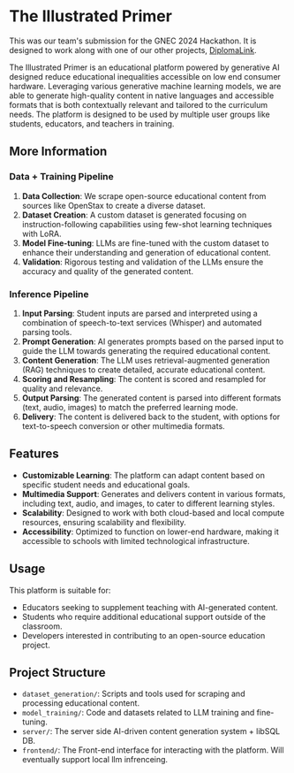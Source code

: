 # The Illustrated Primer

This was our team's submission for the GNEC 2024 Hackathon. It is designed to work along with one of our other projects, [DiplomaLink](https://github.com/81reap/diplomalink).

The Illustrated Primer is an educational platform powered by generative AI designed reduce educational inequalities accessible on low end consumer hardware. Leveraging various generative machine learning models, we are able to generate high-quality content in native languages and accessible formats that is both contextually relevant and tailored to the curriculum needs. The platform is designed to be used by multiple user groups like students, educators, and teachers in training.

## More Information

### Data + Training Pipeline

1. **Data Collection**: We scrape open-source educational content from sources like OpenStax to create a diverse dataset.
2. **Dataset Creation**: A custom dataset is generated focusing on instruction-following capabilities using few-shot learning techniques with LoRA.
3. **Model Fine-tuning**: LLMs are fine-tuned with the custom dataset to enhance their understanding and generation of educational content.
4. **Validation**: Rigorous testing and validation of the LLMs ensure the accuracy and quality of the generated content.

### Inference Pipeline

1. **Input Parsing**: Student inputs are parsed and interpreted using a combination of speech-to-text services (Whisper) and automated parsing tools.
2. **Prompt Generation**: AI generates prompts based on the parsed input to guide the LLM towards generating the required educational content.
3. **Content Generation**: The LLM uses retrieval-augmented generation (RAG) techniques to create detailed, accurate educational content.
4. **Scoring and Resampling**: The content is scored and resampled for quality and relevance.
5. **Output Parsing**: The generated content is parsed into different formats (text, audio, images) to match the preferred learning mode.
6. **Delivery**: The content is delivered back to the student, with options for text-to-speech conversion or other multimedia formats.

## Features

- **Customizable Learning**: The platform can adapt content based on specific student needs and educational goals.
- **Multimedia Support**: Generates and delivers content in various formats, including text, audio, and images, to cater to different learning styles.
- **Scalability**: Designed to work with both cloud-based and local compute resources, ensuring scalability and flexibility.
- **Accessibility**: Optimized to function on lower-end hardware, making it accessible to schools with limited technological infrastructure.

## Usage

This platform is suitable for:
- Educators seeking to supplement teaching with AI-generated content.
- Students who require additional educational support outside of the classroom.
- Developers interested in contributing to an open-source education project.

## Project Structure

- `dataset_generation/`: Scripts and tools used for scraping and processing educational content.
- `model_training/`: Code and datasets related to LLM training and fine-tuning.
- `server/`: The server side AI-driven content generation system + libSQL DB.
- `frontend/`: The Front-end interface for interacting with the platform. Will eventually support local llm infrenceing.
